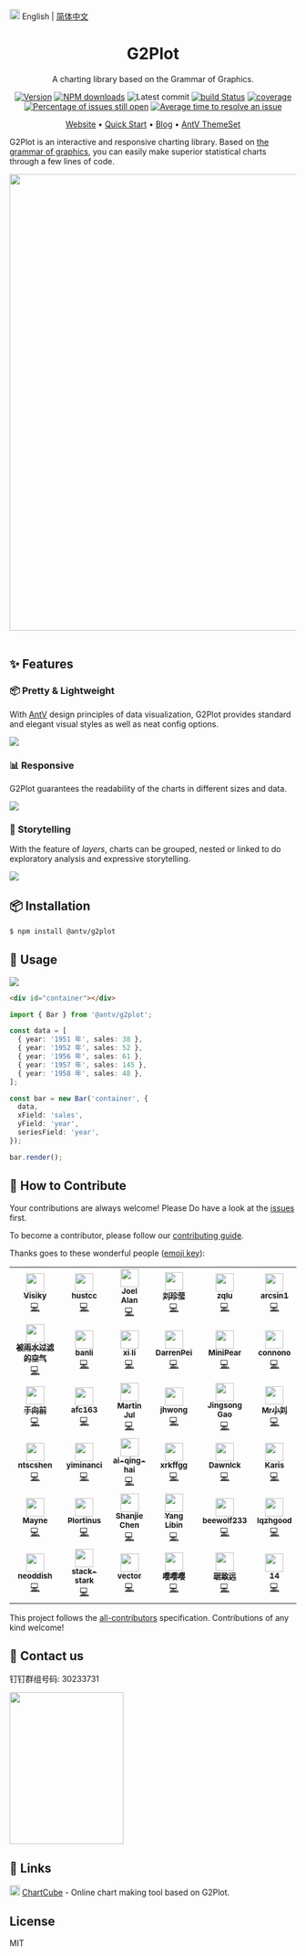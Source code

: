 <img src="https://gw.alipayobjects.com/zos/antfincdn/R8sN%24GNdh6/language.svg" width="18"> English | [简体中文](./README.zh-CN.md)

<h1 align="center">G2Plot</h1>

<div align="center">

A charting library based on the Grammar of Graphics.

[![Version](https://badgen.net/npm/v/@antv/g2plot)](https://npmjs.com/@antv/g2plot)
[![NPM downloads](https://img.shields.io/npm/dm/@antv/g2plot.svg)](https://npmjs.com/@antv/g2plot)
![Latest commit](https://badgen.net/github/last-commit/antvis/G2Plot)
[![build Status](https://github.com/antvis/G2Plot/workflows/build/badge.svg?branch=master)](https://github.com/antvis/G2Plot/actions?query=workflow%3Abuild)
[![coverage](https://img.shields.io/coveralls/antvis/G2Plot/master.svg)](https://coveralls.io/github/antvis/G2Plot)
[![Percentage of issues still open](http://isitmaintained.com/badge/open/antvis/g2plot.svg)](http://isitmaintained.com/project/antvis/g2plot "Percentage of issues still open")
[![Average time to resolve an issue](http://isitmaintained.com/badge/resolution/antvis/g2plot.svg)](http://isitmaintained.com/project/antvis/g2plot "Average time to resolve an issue")

<p align="center">
  <a href="https://g2plot.antv.vision/en">Website</a> •
  <a href="https://g2plot.antv.vision/en/docs/manual/getting-started">Quick Start</a> •
  <a href="https://www.yuque.com/antv/g2plot">Blog</a> •
  <a href="https://github.com/antvis/theme-set">AntV ThemeSet</a>
</p>

</div>

G2Plot is an interactive and responsive charting library.
Based on [the grammar of graphics](https://github.com/antvis/g2), you can easily make superior statistical charts through a few lines of code.

<div align="center">
<img src="https://gw.alipayobjects.com/mdn/rms_d314dd/afts/img/A*sXqrRrEwFRQAAAAAAAAAAABkARQnAQ" width="800">
</div>
<br/>

## ✨ Features

### 📦 Pretty & Lightweight

With [AntV](https://antv.vision/en) design principles of data visualization, G2Plot provides standard and elegant visual styles as well as neat config options.

<img src="https://gw.alipayobjects.com/mdn/rms_d314dd/afts/img/A*rqI2Qqt0pTwAAAAAAAAAAABkARQnAQ" />

### 📊 Responsive

G2Plot guarantees the readability of the charts in different sizes and data.

<img src="https://gw.alipayobjects.com/mdn/rms_d314dd/afts/img/A*ifK1TLi_4WoAAAAAAAAAAABkARQnAQ" />

### 🔳 Storytelling

With the feature of _layers_, charts can be grouped, nested or linked to do exploratory analysis and expressive storytelling.

<img src="https://gw.alipayobjects.com/mdn/rms_d314dd/afts/img/A*gd00QaD9110AAAAAAAAAAABkARQnAQ" />

## 📦 Installation

```bash
$ npm install @antv/g2plot
```

## 🔨 Usage

<img src="https://gw.alipayobjects.com/mdn/rms_d314dd/afts/img/A*37siRJftYDIAAAAAAAAAAABkARQnAQ" />

```html
<div id="container"></div>
```

```ts
import { Bar } from '@antv/g2plot';

const data = [
  { year: '1951 年', sales: 38 },
  { year: '1952 年', sales: 52 },
  { year: '1956 年', sales: 61 },
  { year: '1957 年', sales: 145 },
  { year: '1958 年', sales: 48 },
];

const bar = new Bar('container', {
  data,
  xField: 'sales',
  yField: 'year',
  seriesField: 'year',
});

bar.render();
```

## 🤝 How to Contribute

Your contributions are always welcome! Please Do have a look at the [issues](https://github.com/antvis/g2plot/issues) first.

To become a contributor, please follow our [contributing guide](https://github.com/antvis/g2plot/blob/master/CONTRIBUTING.md).

Thanks goes to these wonderful people ([emoji key](https://allcontributors.org/docs/en/emoji-key)):

<!-- ALL-CONTRIBUTORS-LIST:START - Do not remove or modify this section -->
<!-- prettier-ignore-start -->
<!-- markdownlint-disable -->
<table>
  <tr>
    <td align="center"><a href="https://github.com/visiky"><img src="https://avatars.githubusercontent.com/u/15646325?v=4?s=32" width="32px;" alt=""/><br /><sub><b>Visiky</b></sub></a><br /><a href="https://github.com/antvis/G2Plot/commits?author=visiky" title="Code">💻</a></td>
    <td align="center"><a href="https://hust.cc/"><img src="https://avatars.githubusercontent.com/u/7856674?v=4?s=32" width="32px;" alt=""/><br /><sub><b>hustcc</b></sub></a><br /><a href="https://github.com/antvis/G2Plot/commits?author=hustcc" title="Code">💻</a></td>
    <td align="center"><a href="https://github.com/lxfu1"><img src="https://avatars.githubusercontent.com/u/31396322?v=4?s=32" width="32px;" alt=""/><br /><sub><b>Joel Alan</b></sub></a><br /><a href="https://github.com/antvis/G2Plot/commits?author=lxfu1" title="Code">💻</a></td>
    <td align="center"><a href="https://github.com/liuzhenying"><img src="https://avatars.githubusercontent.com/u/11748654?v=4?s=32" width="32px;" alt=""/><br /><sub><b>刘珍莹</b></sub></a><br /><a href="https://github.com/antvis/G2Plot/commits?author=liuzhenying" title="Code">💻</a></td>
    <td align="center"><a href="https://github.com/zqlu"><img src="https://avatars.githubusercontent.com/u/1142242?v=4?s=32" width="32px;" alt=""/><br /><sub><b>zqlu</b></sub></a><br /><a href="https://github.com/antvis/G2Plot/commits?author=zqlu" title="Code">💻</a></td>
    <td align="center"><a href="https://github.com/arcsin1"><img src="https://avatars.githubusercontent.com/u/13724222?v=4?s=32" width="32px;" alt=""/><br /><sub><b>arcsin1</b></sub></a><br /><a href="https://github.com/antvis/G2Plot/commits?author=arcsin1" title="Code">💻</a></td>
  </tr>
  <tr>
    <td align="center"><a href="https://github.com/zhangzhonghe"><img src="https://avatars.githubusercontent.com/u/38434641?v=4?s=32" width="32px;" alt=""/><br /><sub><b>被雨水过滤的空气</b></sub></a><br /><a href="https://github.com/antvis/G2Plot/commits?author=zhangzhonghe" title="Code">💻</a></td>
    <td align="center"><a href="https://github.com/yp0413150120"><img src="https://avatars.githubusercontent.com/u/24318174?v=4?s=32" width="32px;" alt=""/><br /><sub><b>banli</b></sub></a><br /><a href="https://github.com/antvis/G2Plot/commits?author=yp0413150120" title="Code">💻</a></td>
    <td align="center"><a href="https://github.com/BBSQQ"><img src="https://avatars.githubusercontent.com/u/35586469?v=4?s=32" width="32px;" alt=""/><br /><sub><b>xi li</b></sub></a><br /><a href="https://github.com/antvis/G2Plot/commits?author=BBSQQ" title="Code">💻</a></td>
    <td align="center"><a href="https://blog.csdn.net/weixin_42628594"><img src="https://avatars.githubusercontent.com/u/42288791?v=4?s=32" width="32px;" alt=""/><br /><sub><b>DarrenPei</b></sub></a><br /><a href="https://github.com/antvis/G2Plot/commits?author=DarrenPei" title="Code">💻</a></td>
    <td align="center"><a href="https://github.com/pearmini"><img src="https://avatars.githubusercontent.com/u/49330279?v=4?s=32" width="32px;" alt=""/><br /><sub><b>MiniPear</b></sub></a><br /><a href="https://github.com/antvis/G2Plot/commits?author=pearmini" title="Code">💻</a></td>
    <td align="center"><a href="https://github.com/connono"><img src="https://avatars.githubusercontent.com/u/36756846?v=4?s=32" width="32px;" alt=""/><br /><sub><b>connono</b></sub></a><br /><a href="https://github.com/antvis/G2Plot/commits?author=connono" title="Code">💻</a></td>
  </tr>
  <tr>
    <td align="center"><a href="https://github.com/yujs"><img src="https://avatars.githubusercontent.com/u/16610138?v=4?s=32" width="32px;" alt=""/><br /><sub><b>于向前</b></sub></a><br /><a href="https://github.com/antvis/G2Plot/commits?author=yujs" title="Code">💻</a></td>
    <td align="center"><a href="https://twitter.com/afc163"><img src="https://avatars.githubusercontent.com/u/507615?v=4?s=32" width="32px;" alt=""/><br /><sub><b>afc163</b></sub></a><br /><a href="https://github.com/antvis/G2Plot/commits?author=afc163" title="Code">💻</a></td>
    <td align="center"><a href="http://www.mjul.com/"><img src="https://avatars.githubusercontent.com/u/142868?v=4?s=32" width="32px;" alt=""/><br /><sub><b>Martin Jul</b></sub></a><br /><a href="https://github.com/antvis/G2Plot/commits?author=mjul" title="Code">💻</a></td>
    <td align="center"><a href="https://github.com/jinhuiWong"><img src="https://avatars.githubusercontent.com/u/23117130?v=4?s=32" width="32px;" alt=""/><br /><sub><b>jhwong</b></sub></a><br /><a href="https://github.com/antvis/G2Plot/commits?author=jinhuiWong" title="Code">💻</a></td>
    <td align="center"><a href="https://kingsongao.com/"><img src="https://avatars.githubusercontent.com/u/6930280?v=4?s=32" width="32px;" alt=""/><br /><sub><b>Jingsong Gao</b></sub></a><br /><a href="https://github.com/antvis/G2Plot/commits?author=kagawagao" title="Code">💻</a></td>
    <td align="center"><a href="https://github.com/MrSmallLiu"><img src="https://avatars.githubusercontent.com/u/26038018?v=4?s=32" width="32px;" alt=""/><br /><sub><b>Mr小刘</b></sub></a><br /><a href="https://github.com/antvis/G2Plot/commits?author=MrSmallLiu" title="Code">💻</a></td>
  </tr>
  <tr>
    <td align="center"><a href="https://github.com/ntscshen"><img src="https://avatars.githubusercontent.com/u/21041458?v=4?s=32" width="32px;" alt=""/><br /><sub><b>ntscshen</b></sub></a><br /><a href="https://github.com/antvis/G2Plot/commits?author=ntscshen" title="Code">💻</a></td>
    <td align="center"><a href="https://juejin.cn/user/3491704660305111"><img src="https://avatars.githubusercontent.com/u/12762626?v=4?s=32" width="32px;" alt=""/><br /><sub><b>yiminanci</b></sub></a><br /><a href="https://github.com/antvis/G2Plot/commits?author=guonanci" title="Code">💻</a></td>
    <td align="center"><a href="https://github.com/ai-qing-hai"><img src="https://avatars.githubusercontent.com/u/65594180?v=4?s=32" width="32px;" alt=""/><br /><sub><b>ai-qing-hai</b></sub></a><br /><a href="https://github.com/antvis/G2Plot/commits?author=ai-qing-hai" title="Code">💻</a></td>
    <td align="center"><a href="https://github.com/xrkffgg"><img src="https://avatars.githubusercontent.com/u/29775873?v=4?s=32" width="32px;" alt=""/><br /><sub><b>xrkffgg</b></sub></a><br /><a href="https://github.com/antvis/G2Plot/commits?author=xrkffgg" title="Code">💻</a></td>
    <td align="center"><a href="https://github.com/DawnLck"><img src="https://avatars.githubusercontent.com/u/12195307?v=4?s=32" width="32px;" alt=""/><br /><sub><b>Dawnlck</b></sub></a><br /><a href="https://github.com/antvis/G2Plot/commits?author=DawnLck" title="Code">💻</a></td>
    <td align="center"><a href="https://github.com/CarisL"><img src="https://avatars.githubusercontent.com/u/13416424?v=4?s=32" width="32px;" alt=""/><br /><sub><b>Karis</b></sub></a><br /><a href="https://github.com/antvis/G2Plot/commits?author=CarisL" title="Code">💻</a></td>
  </tr>
  <tr>
    <td align="center"><a href="https://gine.me/"><img src="https://avatars.githubusercontent.com/u/6588202?v=4?s=32" width="32px;" alt=""/><br /><sub><b>Mayne</b></sub></a><br /><a href="https://github.com/antvis/G2Plot/commits?author=mayneyao" title="Code">💻</a></td>
    <td align="center"><a href="https://github.com/Plortinus"><img src="https://avatars.githubusercontent.com/u/20693993?v=4?s=32" width="32px;" alt=""/><br /><sub><b>Plortinus</b></sub></a><br /><a href="https://github.com/antvis/G2Plot/commits?author=Plortinus" title="Code">💻</a></td>
    <td align="center"><a href="https://github.com/csjkevin"><img src="https://avatars.githubusercontent.com/u/17211870?v=4?s=32" width="32px;" alt=""/><br /><sub><b>Shanjie Chen</b></sub></a><br /><a href="https://github.com/antvis/G2Plot/commits?author=csjkevin" title="Code">💻</a></td>
    <td align="center"><a href="https://doocs.github.io/"><img src="https://avatars.githubusercontent.com/u/21008209?v=4?s=32" width="32px;" alt=""/><br /><sub><b>Yang Libin</b></sub></a><br /><a href="https://github.com/antvis/G2Plot/commits?author=yanglbme" title="Code">💻</a></td>
    <td align="center"><a href="https://github.com/beewolf233"><img src="https://avatars.githubusercontent.com/u/24711525?v=4?s=32" width="32px;" alt=""/><br /><sub><b>beewolf233</b></sub></a><br /><a href="https://github.com/antvis/G2Plot/commits?author=beewolf233" title="Code">💻</a></td>
    <td align="center"><a href="https://github.com/lqzhgood"><img src="https://avatars.githubusercontent.com/u/9134671?v=4?s=32" width="32px;" alt=""/><br /><sub><b>lqzhgood</b></sub></a><br /><a href="https://github.com/antvis/G2Plot/commits?author=lqzhgood" title="Code">💻</a></td>
  </tr>
  <tr>
    <td align="center"><a href="https://jiazhe.wang/"><img src="https://avatars.githubusercontent.com/u/6898060?v=4?s=32" width="32px;" alt=""/><br /><sub><b>neoddish</b></sub></a><br /><a href="https://github.com/antvis/G2Plot/commits?author=neoddish" title="Code">💻</a></td>
    <td align="center"><a href="https://github.com/stack-stark"><img src="https://avatars.githubusercontent.com/u/46991054?v=4?s=32" width="32px;" alt=""/><br /><sub><b>stack-stark</b></sub></a><br /><a href="https://github.com/antvis/G2Plot/commits?author=stack-stark" title="Code">💻</a></td>
    <td align="center"><a href="https://github.com/NewByVector"><img src="https://avatars.githubusercontent.com/u/20186737?v=4?s=32" width="32px;" alt=""/><br /><sub><b>vector</b></sub></a><br /><a href="https://github.com/antvis/G2Plot/commits?author=NewByVector" title="Code">💻</a></td>
    <td align="center"><a href="http://www.wanyingxing.vip/"><img src="https://avatars.githubusercontent.com/u/10885578?v=4?s=32" width="32px;" alt=""/><br /><sub><b>嘤嘤嘤</b></sub></a><br /><a href="https://github.com/antvis/G2Plot/commits?author=xingwanying" title="Code">💻</a></td>
    <td align="center"><a href="https://wineso.me/"><img src="https://avatars.githubusercontent.com/u/2106987?v=4?s=32" width="32px;" alt=""/><br /><sub><b>琚致远</b></sub></a><br /><a href="https://github.com/antvis/G2Plot/commits?author=juzhiyuan" title="Code">💻</a></td>
    <td align="center"><a href="https://github.com/YiSiWang"><img src="https://avatars.githubusercontent.com/u/20316342?v=4?s=32" width="32px;" alt=""/><br /><sub><b>14</b></sub></a><br /><a href="https://github.com/antvis/G2Plot/commits?author=YiSiWang" title="Code">💻</a></td>
  </tr>
</table>

<!-- markdownlint-restore -->
<!-- prettier-ignore-end -->

<!-- ALL-CONTRIBUTORS-LIST:END -->

This project follows the [all-contributors](https://github.com/all-contributors/all-contributors) specification. Contributions of any kind welcome!

## 📧 Contact us

钉钉群组号码: 30233731

<img src="https://gw.alipayobjects.com/zos/antfincdn/9sHnl5k%26u4/dingdingqun.png" width="200" height="266" />

## 🔗 Links

<img src="https://gw.alipayobjects.com/zos/antfincdn/1yMwFkBvyV/chartcube-logo-cube.svg" width="18"> [ChartCube](https://chartcube.alipay.com/) - Online chart making tool based on G2Plot.

## License

MIT
